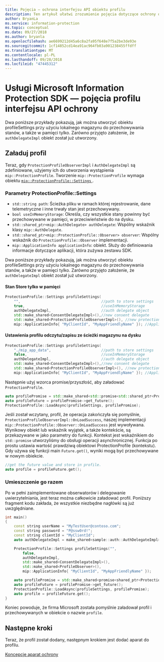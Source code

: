 ```yaml
---
title: Pojęcia — ochrona interfejsu API obiektu profilu
description: Ten artykuł ułatwi zrozumienie pojęcia dotyczące ochrony obiektu profilu, który jest tworzony podczas inicjowania aplikacji.
author: BryanLa
ms.service: information-protection
ms.topic: conceptual
ms.date: 09/27/2018
ms.author: bryanla
ms.openlocfilehash: ae6699212d45a6c8a2fa95f648e7f5a2be3de93e
ms.sourcegitcommit: 1cf14852cd14ea91ac964fb03a901238455ffdff
ms.translationtype: MT
ms.contentlocale: pl-PL
ms.lasthandoff: 09/28/2018
ms.locfileid: "47445312"
---
```

# <a name="microsoft-information-protection-sdk---protection-api-profile-concepts"></a>Usługi Microsoft Information Protection SDK — pojęcia profilu interfejsu API ochrony

Dwa poniższe przykłady pokazują, jak można utworzyć obiektu profileSettings przy użyciu lokalnego magazynu do przechowywania stanów, a także w pamięci tylko. Zarówno przyjęto założenie, że `authDelegateImpl` obiekt został już utworzony.

## <a name="load-a-profile"></a>Załaduj profil

Teraz, gdy `ProtectionProfileObserverImpl` i `AuthDelegateImpl` są zdefiniowane, użyjemy ich do utworzenia wystąpienia `mip::ProtectionProfile`. Tworzenie `mip::ProtectionProfile` wymaga obiektu [ `mip::ProtectionProfile::Settings` ](reference/class_mip_ProtectionProfile_settings.md).

### <a name="protectionprofilesettings-parameters"></a>Parametry ProtectionProfile::Settings

- `std::string path`: Ścieżka pliku w ramach której rejestrowanie, dane telemetryczne i inne trwały stan jest przechowywany.
- `bool useInMemoryStorage`: Określa, czy wszystkie stany powinny być przechowywane w pamięci, w przeciwieństwie do na dysku.
- `std::shared_ptr<mip::AuthDelegate> authDelegate`: Wspólny wskaźnik klasy `mip::AuthDelegate`.
- `std::shared_ptr<mip::ProtectionProfile::Observer> observer`: Wspólny wskaźnik do `ProtectionProfile::Observer` implementacji.
- `mip::ApplicationInfo applicationInfo`: obiekt. Służy do definiowania informacje dotyczące aplikacji, która zużywa zestawu SDK.

Dwa poniższe przykłady pokazują, jak można utworzyć obiektu profileSettings przy użyciu lokalnego magazynu do przechowywania stanów, a także w pamięci tylko. Zarówno przyjęto założenie, że `authDelegateImpl` obiekt został już utworzony.

#### <a name="store-state-in-memory-only"></a>Stan Store tylko w pamięci

```cpp
ProtectionProfile::Settings profileSettings(
    "",                                     //path to store settings
    true,                                   //useInMemoryStorage
    authDelegateImpl,                       //auth delegate object
    std::make_shared<ConsentDelegateImpl>(),//new consent delegate
    std::make_shared<ProtectionProfileObserverImpl>(), //new protection profile observer
    mip::ApplicationInfo{ "MyClientId", "MyAppFriendlyName" }); //ApplicationInfo object
```

#### <a name="readwrite-profile-settings-from-storage-path-on-disk"></a>Ustawienia profilu odczytu/zapisu ze ścieżki magazynu na dysku

```cpp
ProtectionProfile::Settings profileSettings(
    "./mip_app_data",                       //path to store settings
    false,                                  //useInMemoryStorage
    authDelegateImpl,                       //auth delegate object
    std::make_shared<ConsentDelegateImpl>(),//new consent delegate
    std::make_shared<ProtectionProfileObserverImpl>(), //new protection profile
    mip::ApplicationInfo{ "MyClientId", "MyAppFriendlyName" }); //ApplicationInfo object
```

Następnie użyj wzorca promise/przyszłość, aby załadować `ProtectionProfile`.

```cpp
auto profilePromise = std::make_shared<std::promise<std::shared_ptr<ProtectionProfile>>>();
auto profileFuture = profilePromise->get_future();
ProtectionProfile::LoadAsync(profileSettings, profilePromise);
```

Jeśli został wczytany, profil, że operacja zakończyła się pomyślnie, `ProtectionProfileObserverImpl::OnLoadSuccess`, naszej implementacji `mip::ProtectionProfile::Observer::OnLoadSuccess` jest wywoływana. Wynikowy obiekt lub wskaźnik wyjątek, a także kontekście, są przekazywane w jako parametry do funkcji. Kontekst jest wskaźnikiem do `std::promise` utworzyliśmy do obsługi operacji asynchronicznej. Funkcja po prostu ustawia wartość prawdziwą obiektowi ProtectionProfile (kontekstu). Gdy używa się funkcji main `Future.get()`, wyniki mogą być przechowywane w nowym obiekcie.

```cpp
//get the future value and store in profile.
auto profile = profileFuture.get();
```

### <a name="putting-it-together"></a>Umieszczenie go razem

Po w pełni zaimplementowane obserwatorów i delegowanie uwierzytelniania, jest teraz można całkowicie załadować profil. Poniższy fragment kodu zakłada, że wszystkie niezbędne nagłówki są już uwzględniane.

```cpp
int main()
{
    const string userName = "MyTestUser@contoso.com";
    const string password = "P@ssw0rd!";
    const string clientId = "MyClientId";
    auto authDelegateImpl = make_shared<sample::auth::AuthDelegateImpl>(userName, password, clientId);

    ProtectionProfile::Settings profileSettings("",
        false,
        authDelegateImpl,
        std::make_shared<ConsentDelegateImpl>(),
        std::make_shared<ProfileObserver>(),
        mip::ApplicationInfo{ "MyClientId", "MyAppFriendlyName" });

    auto profilePromise = std::make_shared<promise<shared_ptr<ProtectionProfile>>>();
    auto profileFuture = profilePromise->get_future();
    ProtectionProfile::LoadAsync(profileSettings, profilePromise);
    auto profile = profileFuture.get();
}
```

Koniec powoduje, że firma Microsoft została pomyślnie załadował profil i przechowywanych w obiekcie o nazwie `profile`.

## <a name="next-steps"></a>Następne kroki

Teraz, że profil został dodany, następnym krokiem jest dodać aparat do profilu.

[Koncepcje aparat ochrony](concept-profile-engine-protection-engine-cpp.md)